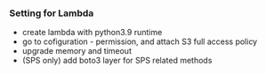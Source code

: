 ### Setting for Lambda
- create lambda with python3.9 runtime
- go to cofiguration - permission, and attach S3 full access policy
- upgrade memory and timeout
- (SPS only) add boto3 layer for SPS related methods
